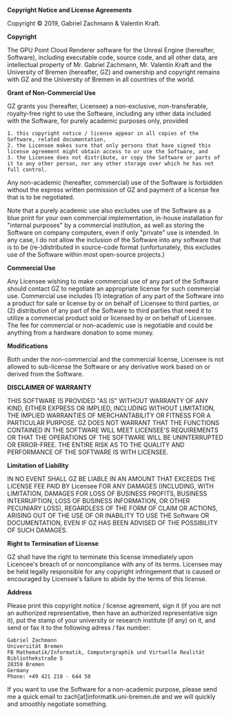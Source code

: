 
**Copyright Notice and License Agreements**

Copyright © 2019, Gabriel Zachmann & Valentin Kraft.

__Copyright__

The GPU Point Cloud Renderer software for the Unreal Engine (hereafter, Software), including executable code, source code, and all other data, are intellectual property of Mr. Gabriel Zachmann, Mr. Valentin Kraft and the University of Bremen (hereafter, GZ) and ownership and copyright remains with GZ and the University of Bremen in all countries of the world.

__Grant of Non-Commercial Use__

GZ grants you (hereafter, Licensee) a non-exclusive, non-transferable, royalty-free right to use the Software, including any other data included with the Software, for purely academic purposes only, provided

    1. this copyright notice / license appear in all copies of the Software, related documentation,
    2. the Licensee makes sure that only persons that have signed this license agreement might obtain access to or use the Software, and
    3. the Licensee does not distribute, or copy the Software or parts of it to any other person, nor any other storage over which he has not full control.

Any non-academic (hereafter, commercial) use of the Software is forbidden without the express written permission of GZ and payment of a license fee that is to be negotiated.

Note that a purely academic use also excludes use of the Software as a blue print for your own commercial implementation, in-house installation for "internal purposes" by a commercial institution, as well as storing the Software on company computers, even if only "private" use is intended. In any case, I do not allow the inclusion of the Software into any software that is to be (re-)distributed in source-code format (unfortunately, this excludes use of the Software within most open-source projects.)

__Commercial Use__

Any Licensee wishing to make commercial use of any part of the Software should contact GZ to negotiate an appropriate license for such commercial use. Commercial use includes (1) integration of any part of the Software into a product for sale or license by or on behalf of Licensee to third parties, or (2) distribution of any part of the Software to third parties that need it to utilize a commercial product sold or licensed by or on behalf of Licensee. The fee for commercial or non-academic use is negotiable and could be anything from a hardware donation to some money.

__Modifications__

Both under the non-commercial and the commercial license, Licensee is not allowed to sub-license the Software or any derivative work based on or derived from the Software.

__DISCLAIMER OF WARRANTY__

THIS SOFTWARE IS PROVIDED "AS IS" WITHOUT WARRANTY OF ANY KIND, EITHER EXPRESS OR IMPLIED, INCLUDING WITHOUT LIMITATION, THE IMPLIED WARRANTIES OF MERCHANTABILITY OR FITNESS FOR A PARTICULAR PURPOSE. GZ DOES NOT WARRANT THAT THE FUNCTIONS CONTAINED IN THE SOFTWARE WILL MEET LICENSEE'S REQUIREMENTS OR THAT THE OPERATIONS OF THE SOFTWARE WILL BE UNINTERRUPTED OR ERROR-FREE. THE ENTIRE RISK AS TO THE QUALITY AND PERFORMANCE OF THE SOFTWARE IS WITH LICENSEE.

__Limitation of Liability__

IN NO EVENT SHALL GZ BE LIABLE IN AN AMOUNT THAT EXCEEDS THE LICENSE FEE PAID BY Licensee FOR ANY DAMAGES (INCLUDING, WITH LIMITATION, DAMAGES FOR LOSS OF BUSINESS PROFITS, BUSINESS INTERRUPTION, LOSS OF BUSINESS INFORMATION, OR OTHER PECUNIARY LOSS), REGARDLESS OF THE FORM OF CLAIM OR ACTIONS, ARISING OUT OF THE USE OF OR INABILITY TO USE THE Software OR DOCUMENTATION, EVEN IF GZ HAS BEEN ADVISED OF THE POSSIBILITY OF SUCH DAMAGES.

__Right to Termination of License__

GZ shall have the right to terminate this license immediately upon Licencee's breach of or noncompliance with any of its terms. Licensee may be held legally responsible for any copyright infringement that is caused or encouraged by Licensee's failure to abide by the terms of this license.

__Address__

Please print this copyright notice / license agreement, sign it (if you are not an authorized representative, then have an authorized representative sign it), put the stamp of your university or research institute (if any) on it, and send or fax it to the following adress / fax number:

    Gabriel Zachmann
    Universität Bremen
    FB Mathematik/Informatik, Computergraphik und Virtuelle Realität
    Bibliothekstraße 5
    28359 Bremen
    Germany
    Phone: +49 421 218 - 644 50

If you want to use the Software for a non-academic purpose, please send me a quick email to zach[at]informatik.uni-bremen.de and we will quickly and smoothly negotiate something. 
